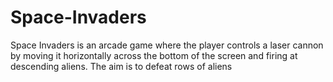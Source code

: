 # Space-Invaders

Space Invaders is an arcade game where the player controls a laser cannon by moving it horizontally across the bottom of the screen and firing at descending aliens.
The aim is to defeat rows of aliens
